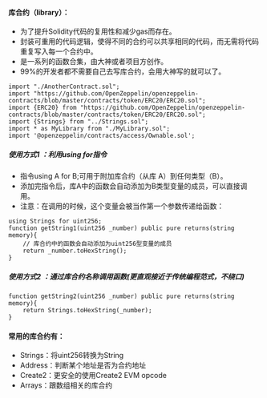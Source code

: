 #### 库合约（library）：
- 为了提升Solidity代码的复用性和减少gas而存在。
- 封装可重用的代码逻辑，使得不同的合约可以共享相同的代码，而无需将代码重复写入每一个合约中。
- 是一系列的函数合集，由大神或者项目方创作。
- 99%的开发者都不需要自己去写库合约，会用大神写的就可以了。

```
import "./AnotherContract.sol";
import "https://github.com/OpenZeppelin/openzeppelin-contracts/blob/master/contracts/token/ERC20/ERC20.sol";
import {ERC20} from "https://github.com/OpenZeppelin/openzeppelin-contracts/blob/master/contracts/token/ERC20/ERC20.sol";
import {Strings} from "../Strings.sol";
import * as MyLibrary from "./MyLibrary.sol";
import '@openzeppelin/contracts/access/Ownable.sol';
```

##### 使用方式1 ：利用using for指令
- 指令using A for B;可用于附加库合约（从库 A）到任何类型（B）。
- 添加完指令后，库A中的函数会自动添加为B类型变量的成员，可以直接调用。
- 注意：在调用的时候，这个变量会被当作第一个参数传递给函数：
```
using Strings for uint256;
function getString1(uint256 _number) public pure returns(string memory){
    // 库合约中的函数会自动添加为uint256型变量的成员
    return _number.toHexString();
}
```

##### 使用方式2 ：通过库合约名称调用函数(更直观接近于传统编程范式，不绕口)
```
function getString2(uint256 _number) public pure returns(string memory){
    return Strings.toHexString(_number);
}
```

#### 常用的库合约有：
- Strings：将uint256转换为String
- Address：判断某个地址是否为合约地址
- Create2：更安全的使用Create2 EVM opcode
- Arrays：跟数组相关的库合约
